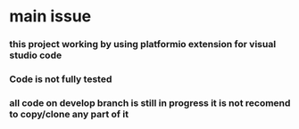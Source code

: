 # main issue
### this project working by using platformio extension for visual studio code
### Code is not fully tested
### all code on develop branch is still in progress it is not recomend to copy/clone any part of it

